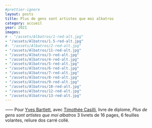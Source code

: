 ```yaml
---
#prettier-ignore
layout: posts
title: Plus de gens sont artistes que moi albatros
category: accueil
year: 2021
images:
# - "/assets/Albatros/1-red-alt.jpg"
- "/assets/Albatros/1.5-red-alt.jpg"
#- "/assets/Albatros/2-red-alt.jpg"
- "/assets/Albatros/11-red-alt.jpg"
- "/assets/Albatros/3-red-alt.jpg"
- "/assets/Albatros/4-red-alt.jpg"
- "/assets/Albatros/5-red-alt.jpg"
- "/assets/Albatros/6-red-alt.jpg"
- "/assets/Albatros/7-red-alt.jpg"
- "/assets/Albatros/8-red-alt.jpg"
- "/assets/Albatros/9-red-alt.jpg"
- "/assets/Albatros/10-red-alt.jpg"
- "/assets/Albatros/12-red-alt.jpg"
- "/assets/Albatros/13-red-alt.jpg"
---
```


⸺ Pour [Yves Bartlett][1], avec [Timothée Casilli][2], livre de diplome, _Plus de gens sont artistes que moi albatros_ 3 livrets de 16 pages, 6 feuilles volantes, reliure dos carré collé.

[1]: https://yvesbartlett.com/
[2]: https://www.instagram.com/petitmot__/
